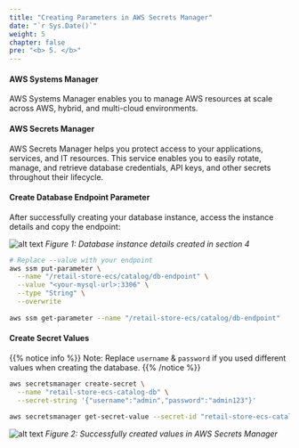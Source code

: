```yaml
---
title: "Creating Parameters in AWS Secrets Manager"
date: "`r Sys.Date()`"
weight: 5
chapter: false
pre: "<b> 5. </b>"
---
```


#### AWS Systems Manager
AWS Systems Manager enables you to manage AWS resources at scale across AWS, hybrid, and multi-cloud environments.

#### AWS Secrets Manager
AWS Secrets Manager helps you protect access to your applications, services, and IT resources. This service enables you to easily rotate, manage, and retrieve database credentials, API keys, and other secrets throughout their lifecycle.

#### Create Database Endpoint Parameter

After successfully creating your database instance, access the instance details and copy the endpoint:

![alt text](/images/1-prerequisites/5-secret-manager/image.png)
*Figure 1: Database instance details created in section 4*

```bash
# Replace --value with your endpoint
aws ssm put-parameter \
  --name "/retail-store-ecs/catalog/db-endpoint" \
  --value "<your-mysql-url>:3306" \
  --type "String" \
  --overwrite
  
aws ssm get-parameter --name "/retail-store-ecs/catalog/db-endpoint"
```

#### Create Secret Values

{{% notice info %}}
Note: Replace `username` & `password` if you used different values when creating the database.
{{% /notice %}}

```bash
aws secretsmanager create-secret \
  --name "retail-store-ecs-catalog-db" \
  --secret-string '{"username":"admin","password":"admin123"}'
  
aws secretsmanager get-secret-value --secret-id "retail-store-ecs-catalog-db"
```

![alt text](/images/1-prerequisites/5-secret-manager/image-1.png)
*Figure 2: Successfully created values in AWS Secrets Manager*